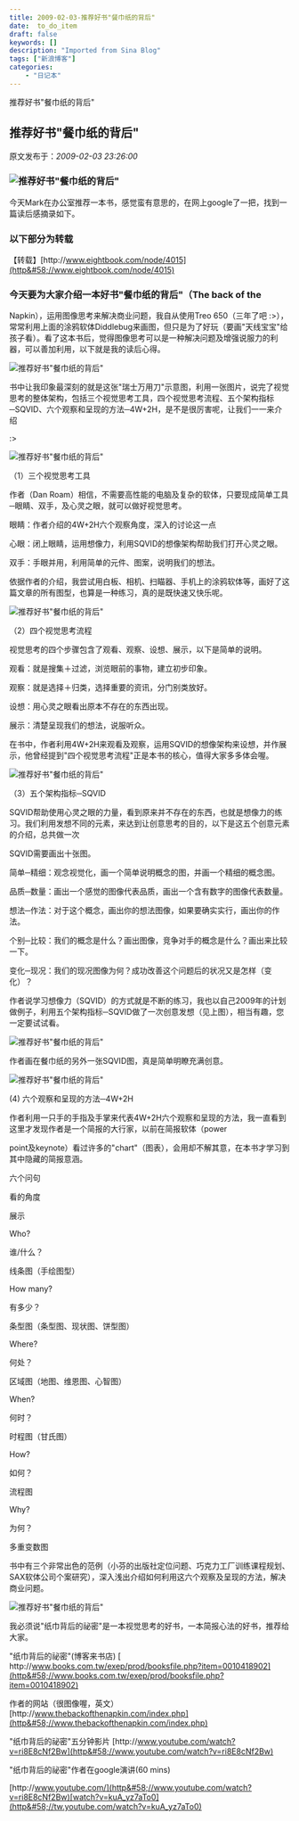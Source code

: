 ```yaml
---
title: 2009-02-03-推荐好书"餐巾纸的背后"
date:  to_do_item
draft: false
keywords: []
description: "Imported from Sina Blog"
tags: ["新浪博客"]
categories: 
    - "日记本"
---
```

推荐好书"餐巾纸的背后"
## 推荐好书"餐巾纸的背后"

 原文发布于：*2009-02-03 23:26:00*

### ![推荐好书&quot;餐巾纸的背后&quot;](http&#58;//docs.google.com/File?id=ah8n85czckcd_10gcgp98gf_b)

今天Mark在办公室推荐一本书，感觉蛮有意思的，在网上google了一把，找到一篇读后感摘录如下。

### 以下部分为转载

【转载】[http&#58;//www.eightbook.com/node/4015](http&#58;//www.eightbook.com/node/4015)

### 今天要为大家介绍一本好书"餐巾纸的背后"（The back of the
Napkin），运用图像思考来解决商业问题，我自从使用Treo 650（三年了吧
&#58;>），常常利用上面的涂鸦软体Diddlebug来画图，但只是为了好玩（要画"天线宝宝"给孩子看）。看了这本书后，觉得图像思考可以是一种解决问题及增强说服力的利器，可以善加利用，以下就是我的读后心得。

![推荐好书&quot;餐巾纸的背后&quot;](http&#58;//docs.google.com/File?id=ah8n85czckcd_2hbpc4dc6_b)

书中让我印象最深刻的就是这张"瑞士万用刀"示意图，利用一张图片，说完了视觉思考的整体架构，包括三个视觉思考工具，四个视觉思考流程、五个架构指标─SQVID、六个观察和呈现的方法─4W+2H，是不是很厉害呢，让我们一一来介绍

&#58;>

![推荐好书&quot;餐巾纸的背后&quot;](http&#58;//docs.google.com/File?id=ah8n85czckcd_6crt4p8d6_b)

（1）三个视觉思考工具

作者（Dan
Roam）相信，不需要高性能的电脑及复杂的软体，只要现成简单工具─眼睛、双手，及心灵之眼，就可以做好视觉思考。

眼睛：作者介绍的4W+2H六个观察角度，深入的讨论这一点

心眼：闭上眼睛，运用想像力，利用SQVID的想像架构帮助我们打开心灵之眼。

双手：手眼并用，利用简单的元件、图案，说明我们的想法。

依据作者的介绍，我尝试用白板、相机、扫瞄器、手机上的涂鸦软体等，画好了这篇文章的所有图型，也算是一种练习，真的是既快速又快乐呢。

![推荐好书&quot;餐巾纸的背后&quot;](http&#58;//docs.google.com/File?id=ah8n85czckcd_7fg52vnfg_b)

（2）四个视觉思考流程

视觉思考的四个步骤包含了观看、观察、设想、展示，以下是简单的说明。

观看：就是搜集＋过滤，浏览眼前的事物，建立初步印象。

观察：就是选择＋归类，选择重要的资讯，分门别类放好。

设想：用心灵之眼看出原本不存在的东西出现。

展示：清楚呈现我们的想法，说服听众。

在书中，作者利用4W+2H来观看及观察，运用SQVID的想像架构来设想，并作展示，他曾经提到"四个视觉思考流程"正是本书的核心，值得大家多多体会喔。

![推荐好书&quot;餐巾纸的背后&quot;](http&#58;//docs.google.com/File?id=ah8n85czckcd_5gsmbmjg6_b)

（3）五个架构指标─SQVID

SQVID帮助使用心灵之眼的力量，看到原来并不存在的东西，也就是想像力的练习。我们利用发想不同的元素，来达到让创意思考的目的，以下是这五个创意元素的介绍，总共做一次

SQVID需要画出十张图。

简单─精细：观念视觉化，画一个简单说明概念的图，并画一个精细的概念图。

品质─数量：画出一个感觉的图像代表品质，画出一个含有数字的图像代表数量。

想法─作法：对于这个概念，画出你的想法图像，如果要确实实行，画出你的作法。

个别─比较：我们的概念是什么？画出图像，竞争对手的概念是什么？画出来比较一下。

变化─现况：我们的现况图像为何？成功改善这个问题后的状况又是怎样（变化）？

作者说学习想像力（SQVID）的方式就是不断的练习，我也以自己2009年的计划做例子，利用五个架构指标─SQVID做了一次创意发想（见上图），相当有趣，您一定要试试看。

![推荐好书&quot;餐巾纸的背后&quot;](http&#58;//docs.google.com/File?id=ah8n85czckcd_11dhx56jfd_b)

作者画在餐巾纸的另外一张SQVID图，真是简单明瞭充满创意。

![推荐好书&quot;餐巾纸的背后&quot;](http&#58;//docs.google.com/File?id=ah8n85czckcd_9fwrnvzgn_b)

(4) 六个观察和呈现的方法─4W+2H

作者利用一只手的手指及手掌来代表4W+2H六个观察和呈现的方法，我一直看到这里才发现作者是一个简报的大行家，以前在简报软体（power

point及keynote）看过许多的"chart"（图表），会用却不解其意，在本书才学习到其中隐藏的简报意涵。

六个问句

看的角度

展示

Who?

谁/什么？

线条图（手绘图型）

How many?

有多少？

条型图（条型图、现状图、饼型图）

Where?

何处？

区域图（地图、维恩图、心智图）

When?

何时？

时程图（甘氏图）

How?

如何？

流程图

Why?

为何？

多重变数图

书中有三个非常出色的范例（小芬的出版社定位问题、巧克力工厂训练课程规划、SAX软体公司个案研究），深入浅出介绍如何利用这六个观察及呈现的方法，解决商业问题。

![推荐好书&quot;餐巾纸的背后&quot;](http&#58;//docs.google.com/File?id=ah8n85czckcd_1dhsrx6g2_b)

我必须说"纸巾背后的祕密"是一本视觉思考的好书，一本简报心法的好书，推荐给大家。

"纸巾背后的祕密"(博客来书店)
[
http&#58;//www.books.com.tw/exep/prod/booksfile.php?item=0010418902](http&#58;//www.books.com.tw/exep/prod/booksfile.php?item=0010418902)

作者的网站（很图像喔，英文）
[http&#58;//www.thebackofthenapkin.com/index.php](http&#58;//www.thebackofthenapkin.com/index.php)

"纸巾背后的祕密"五分钟影片
[http&#58;//www.youtube.com/watch?v=ri8E8cNf2Bw](http&#58;//www.youtube.com/watch?v=ri8E8cNf2Bw)

"纸巾背后的祕密"作者在google演讲(60 mins)

[http&#58;//www.youtube.com/](http&#58;//www.youtube.com/watch?v=ri8E8cNf2Bw)[watch?v=kuA_yz7aTo0](http&#58;//tw.youtube.com/watch?v=kuA_yz7aTo0)


